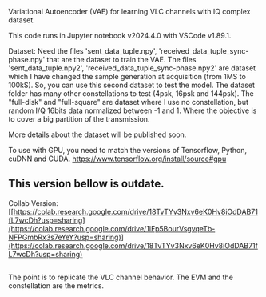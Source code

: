 Variational Autoencoder (VAE) for learning VLC channels with IQ complex dataset.

This code runs in Jupyter notebook v2024.4.0 with VSCode v1.89.1.

Dataset:
Need the files 'sent_data_tuple.npy', 'received_data_tuple_sync-phase.npy' that are the dataset to train the VAE.
The files 'sent_data_tuple.npy2', 'received_data_tuple_sync-phase.npy2' are dataset which I have changed the sample generation at acquisition (from 1MS to 100kS). So, you can use this second dataset to test the model.
The dataset folder has many other constellations to test (4psk, 16psk and 144psk).
The "full-disk" and "full-square" are dataset where I use no constellation, but random I/Q 16bits data normalized between -1 and 1. Where the objective is to cover a big partition of the transmission.

More details about the dataset will be published soon.

To use with GPU, you need to match the versions of Tensorflow, Python, cuDNN and CUDA. https://www.tensorflow.org/install/source#gpu

## This version bellow is outdate.
Collab Version: [[https://colab.research.google.com/drive/18TvTYv3Nxv6eK0Hv8iOdDAB71fL7wcDh?usp=sharing](https://colab.research.google.com/drive/1IFp5BourVsgvqeTb-NFPGmbRx3s7eYeY?usp=sharing)](https://colab.research.google.com/drive/18TvTYv3Nxv6eK0Hv8iOdDAB71fL7wcDh?usp=sharing)
##

The point is to replicate the VLC channel behavior. The EVM and the constellation are the metrics.
